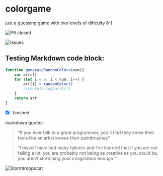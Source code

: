 # colorgame
just a guessing game with two levels of dificulty 8-)


![PR closed](https://img.shields.io/github/issues-pr-closed/KatiaMoscovich/colorgame?style=plastic)

![Issues](https://img.shields.io/github/issues/KatiaMoscovich/colorgame)


## Testing Markdown code block:

```javascript
function generateRandomColors(num){
    var arr=[]
    for (let i = 0; i < num; i++) {
        arr[i] = randomColor()
        //console.log(arr[i])
    }
    return arr    
}
```



- [x] finished


markdown quotes:
> “If you ever talk to a great programmer, you'll find they know their tools like an artist knows their paintbrushes”

> “I myself have had many failures and I’ve learned that if you are not failing a lot, you are probably not being as creative as you could be, you aren’t stretching your imagination enough.”
 

![Stormtroopocat](https://octodex.github.com/images/stormtroopocat.jpg "The Stormtroopocat")